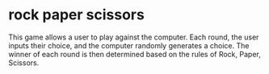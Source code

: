 # rock paper scissors

This game allows a user to play against the computer. Each round, the user inputs their choice, and the computer randomly generates a choice. The winner of each round is then determined based on the rules of Rock, Paper, Scissors.
